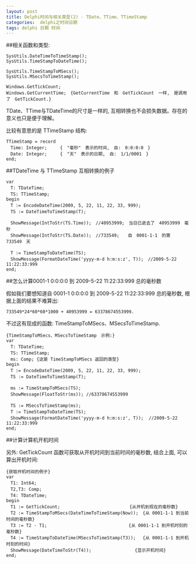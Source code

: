 ```yaml
---
layout: post
title: Delphi时间与相关类型(2) - TDate、TTime、TTimeStamp
categories:  delphi之时间日期
tags: delphi 日期 时间
---
```


##相关函数和类型:

```
SysUtils.DateTimeToTimeStamp();
SysUtils.TimeStampToDateTime();

SysUtils.TimeStampToMSecs();
SysUtils.MSecsToTimeStamp();

Windows.GetTickCount;
Windows.GetCurrentTime;　{GetCurrentTime　和　GetTickCount　一样,　是调用了　GetTickCount.}
```

TDate、TTime与TDateTime的尺寸是一样的, 互相转换也不会损失数据。存在的意义也只是便于理解。

比较有意思的是 TTimeStamp 结构:

```
TTimeStamp = record
　Time: Integer;　　　{　"毫秒"　表示的时间,　自:　0:0:0:0　}
　Date: Integer;　　　{　"天"　表示的日期,　自:　1/1/0001　}
end;
```

##TDateTime 与 TTimeStamp 互相转换的例子

```
var
　T: TDateTime;
　TS: TTimeStamp;
begin
　T := EncodeDateTime(2009, 5, 22, 11, 22, 33, 999);
　TS := DateTimeToTimeStamp(T);

　ShowMessage(IntToStr(TS.Time));　//40953999;　当日已逝去了　40953999　毫秒
　ShowMessage(IntToStr(TS.Date));　//733549;　　自　0001-1-1　的第　733549　天

　T := TimeStampToDateTime(TS);
　ShowMessage(FormatDateTime('yyyy-m-d h:m:s:z', T));　//2009-5-22　11:22:33:999
end;
```

##怎么计算0001-1 0:0:0:0 到 2009-5-22 11:22:33:999 总的毫秒数

假如我们要想知道自 0001-1 0:0:0:0 到 2009-5-22 11:22:33:999 总的毫秒数, 根据上面的结果不难算出:

```
733549*24*60*60*1000 + 40953999 = 63378674553999.
```

不过这有现成的函数: TimeStampToMSecs、MSecsToTimeStamp.

```
{TimeStampToMSecs、MSecsToTimeStamp　示例:}
var
　T: TDateTime;
　TS: TTimeStamp;
　ms: Comp; {这是 TimeStampToMSecs 返回的类型}
begin
　T := EncodeDateTime(2009, 5, 22, 11, 22, 33, 999);
　TS := DateTimeToTimeStamp(T);

　ms := TimeStampToMSecs(TS);
　ShowMessage(FloatToStr(ms)); //63378674553999

　TS := MSecsToTimeStamp(ms);
　T := TimeStampToDateTime(TS);
　ShowMessage(FormatDateTime('yyyy-m-d h:m:s:z', T));  //2009-5-22 11:22:33:999
end;
```

##计算计算机开机时间

另外: GetTickCount 函数可获取从开机时间到当前时间的毫秒数, 结合上面, 可以算出开机时间:

```
{获取开机时间的例子}
var
　T1: Int64;
　T2,T3: Comp;
　T4: TDateTime;
begin
　T1 := GetTickCount;　　　　　　　　　　　　　　　　{从开机到现在的毫秒数}
　T2 := TimeStampToMSecs(DateTimeToTimeStamp(Now));　{从 0001-1-1 到当前时间的毫秒数}
　T3 := T2 - T1;　　　　　　　　　　　　　　　　　   {从 0001-1-1 到开机时刻的毫秒数}
　T4 := TimeStampToDateTime(MSecsToTimeStamp(T3));　 {从 0001-1-1 到开机时刻的时间}
　ShowMessage(DateTimeToStr(T4));　　　　　　　　　　{显示开机时间}
end;
```
